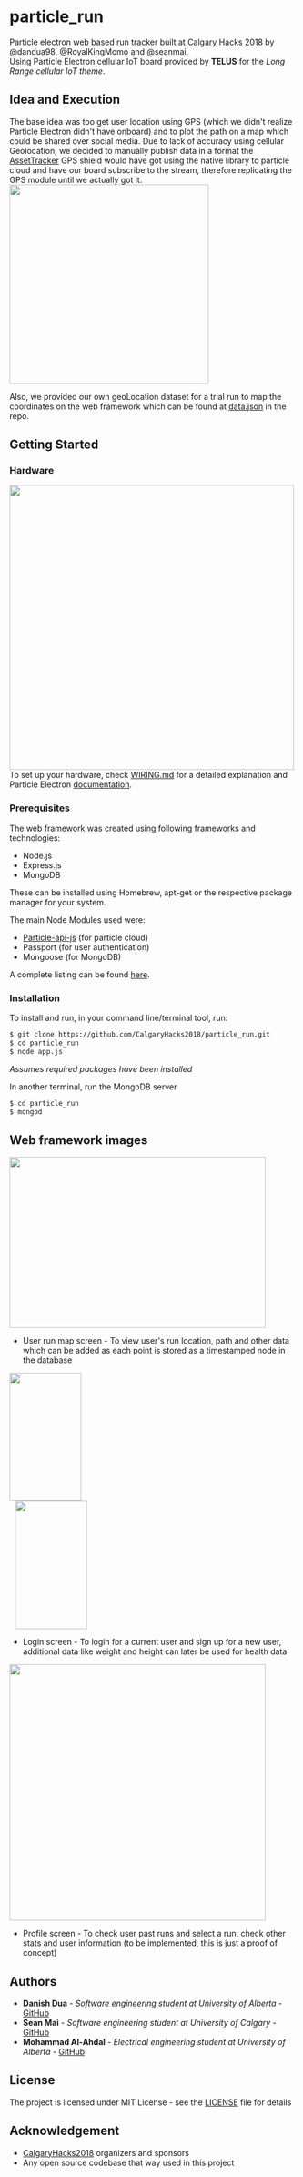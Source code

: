 # particle_run

Particle electron web based run tracker built at [Calgary Hacks](http://calgaryhacks.tech) 2018 by @dandua98, @RoyalKingMomo and @seanmai.</br>
Using Particle Electron cellular IoT board provided by **TELUS** for the *Long Range cellular IoT theme*.

## Idea and Execution
The base idea was too get user location using GPS (which we didn't realize Particle Electron didn't have onboard) and to plot the path on a map which could be shared over social media. Due to lack of accuracy using cellular Geolocation, we decided to manually publish data in a format the [AssetTracker](https://store.particle.io/products/asset-tracker) GPS shield would have got using the native library to particle cloud and have our board subscribe to the stream, therefore replicating the GPS module until we actually got it.<br/>
<img src="https://github.com/CalgaryHacks2018/particle_run/blob/master/common/images/particle_run.png" width="350"><br/>

Also, we provided our own geoLocation dataset for a trial run to map the coordinates on the web framework which can be found at [data.json](https://github.com/CalgaryHacks2018/particle_run/blob/master/data.json) in the repo.

## Getting Started
### Hardware
<img src="https://github.com/CalgaryHacks2018/particle_run/blob/master/common/images/setup.JPG" width="500"><br/>
To set up your hardware, check [WIRING.md](https://github.com/CalgaryHacks2018/particle_run/blob/master/WIRING.md) for a detailed explanation and Particle Electron [documentation](https://docs.particle.io/reference/firmware/electron/).

### Prerequisites
The web framework was created using following frameworks and technologies:
* Node.js
* Express.js
* MongoDB

These can be installed using Homebrew, apt-get or the respective package manager for your system.

The main Node Modules used were:
* [Particle-api-js](https://docs.particle.io/reference/javascript/) (for particle cloud)
* Passport (for user authentication)
* Mongoose (for MongoDB)

A complete listing can be found [here](https://github.com/CalgaryHacks2018/particle_run/tree/master/node_modules).

### Installation
To install and run, in your command line/terminal tool, run:
```sh
$ git clone https://github.com/CalgaryHacks2018/particle_run.git
$ cd particle_run
$ node app.js
```

_Assumes required packages have been installed_

In another terminal, run the MongoDB server
```sh
$ cd particle_run
$ mongod
```

## Web framework images
<img src="https://github.com/CalgaryHacks2018/particle_run/blob/master/common/images/map.png" width="450" height= "300"><br/>
* User run map screen - To view user's run location, path and other data which can be added as each point is stored as a timestamped node in the database<br/>


<img src="https://github.com/CalgaryHacks2018/particle_run/blob/master/common/images/sign_in.png"  height=225px style="margin-right: 10px; width: 50%"> <img src="https://github.com/CalgaryHacks2018/particle_run/blob/master/common/images/new_user.png" height = 225px style="margin-left: 10px; width: 50%"> <br/>
* Login screen - To login for a current user and sign up for a new user, additional data like weight and height can later be used for health data<br/>

<img src = "https://github.com/CalgaryHacks2018/particle_run/blob/master/common/images/profile.png" width="450"><br/>
* Profile screen - To check user past runs and select a run, check other stats and user information (to be implemented, this is just a proof of concept)<br/>

## Authors
* __Danish Dua__ - _Software engineering student at University of Alberta_ - [GitHub](https://github.com/dandua98)
* __Sean Mai__ - _Software engineering student at University of Calgary_ - [GitHub](https://github.com/seanmai)
* __Mohammad Al-Ahdal__ - _Electrical engineering student at University of Alberta_ - [GitHub](https://github.com/RoyalKingMomo)

## License
The project is licensed under MIT License - see the [LICENSE](https://github.com/CalgaryHacks2018/particle_run/blob/master/LICENSE "LICENSE") file for details

## Acknowledgement
* [CalgaryHacks2018](http://calgaryhacks.tech) organizers and sponsors
* Any open source codebase that way used in this project
